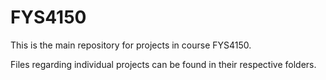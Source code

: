 # FYS4150
This is the main repository for projects in course FYS4150.

Files regarding individual projects can be found in their respective folders.